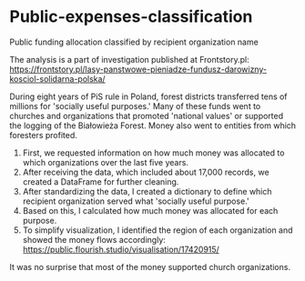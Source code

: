 # Public-expenses-classification
Public funding allocation classified by recipient organization name

The analysis is a part of investigation published at Frontstory.pl: 
https://frontstory.pl/lasy-panstwowe-pieniadze-fundusz-darowizny-kosciol-solidarna-polska/ 

During eight years of PiS rule in Poland, forest districts transferred tens of millions for 'socially useful purposes.' Many of these funds went to churches and organizations that promoted 'national values' or supported the logging of the Białowieża Forest. Money also went to entities from which foresters profited.

1. First, we requested information on how much money was allocated to which organizations over the last five years.
2. After receiving the data, which included about 17,000 records, we created a DataFrame for further cleaning.
3. After standardizing the data, I created a dictionary to define which recipient organization served what 'socially useful purpose.'
4. Based on this, I calculated how much money was allocated for each purpose.
5. To simplify visualization, I identified the region of each organization and showed the money flows accordingly: https://public.flourish.studio/visualisation/17420915/

It was no surprise that most of the money supported church organizations.

